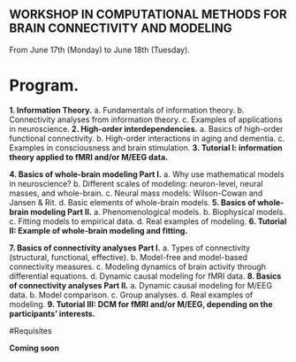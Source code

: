 ## WORKSHOP IN COMPUTATIONAL METHODS FOR BRAIN CONNECTIVITY AND MODELING

From June 17th (Monday) to June 18th (Tuesday).

# Program.

**1. Information Theory.**
  a. Fundamentals of information theory.
  b. Connectivity analyses from information theory.
  c. Examples of applications in neuroscience.
**2.	High-order interdependencies.**
  a. Basics of high-order functional connectivity.
  b. High-order interactions in aging and dementia.
  c. Examples in consciousness and brain stimulation.
**3. Tutorial I: information theory applied to fMRI and/or M/EEG data.**


**4.	Basics of whole-brain modeling Part I.**
  a.	Why use mathematical models in neuroscience?
  b.	Different scales of modeling: neuron-level, neural masses, and whole-brain.
  c.	Neural mass models: Wilson-Cowan and Jansen & Rit.
  d.	Basic elements of whole-brain models.
**5.	Basics of whole-brain modeling Part II.**
  a.	Phenomenological models.
  b.	Biophysical models.
  c.	Fitting models to empirical data.
  d.	Real examples of modeling.
**6.	Tutorial II: Example of whole-brain modeling and fitting.**

**7.	Basics of connectivity analyses Part I.**
  a.	Types of connectivity (structural, functional, effective).
  b.	Model-free and model-based connectivity measures.
  c.	Modeling dynamics of brain activity through differential equations.
  d.	Dynamic causal modeling for fMRI data.
**8.	Basics of connectivity analyses Part II.**
  a.	Dynamic causal modeling for M/EEG data.
  b.	Model comparison.
  c.	Group analyses.
  d.	Real examples of modeling.
**9.	Tutorial III: DCM for fMRI and/or M/EEG, depending on the participants’ interests.**


#Requisites

**Coming soon**
